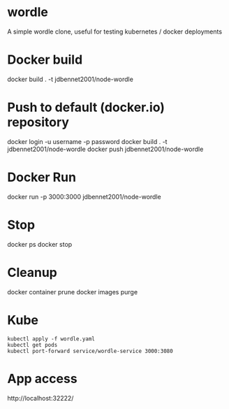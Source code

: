 # wordle
A simple wordle clone, useful for testing kubernetes / docker deployments


# Docker build
docker build . -t jdbennet2001/node-wordle

# Push to default (docker.io) repository
docker login -u username -p password
docker build . -t jdbennet2001/node-wordle
docker push jdbennet2001/node-wordle

# Docker Run
docker run -p 3000:3000 jdbennet2001/node-wordle

# Stop
docker ps
docker stop <image name>

# Cleanup 
docker container prune
docker images purge

# Kube
```
kubectl apply -f wordle.yaml 
kubectl get pods
kubectl port-forward service/wordle-service 3000:3080
```

# App access
http://localhost:32222/
